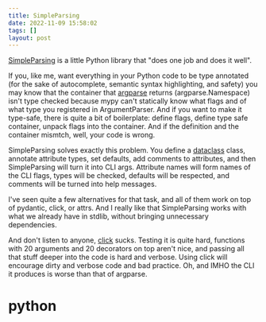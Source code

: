 ```yaml
---
title: SimpleParsing
date: 2022-11-09 15:58:02
tags: []
layout: post
---
```


[SimpleParsing](https://github.com/lebrice/SimpleParsing) is a little Python library that "does one job and does it well".

If you, like me, want everything in your Python code to be type annotated (for the sake of autocomplete, semantic syntax highlighting, and safety) you may know that the container that [argparse](https://docs.python.org/3/library/argparse.html) returns (argparse.Namespace) isn't type checked because mypy can't statically know what flags and of what type you registered in ArgumentParser. And if you want to make it type-safe, there is quite a bit of boilerplate: define flags, define type safe container, unpack flags into the container. And if the definition and the container mismtch, well, your code is wrong.

SimpleParsing solves exactly this problem. You define a [dataclass](https://docs.python.org/3/library/dataclasses.html) class, annotate attribute types, set defaults, add comments to attributes, and then SimpleParsing will turn it into CLI args. Attribute names will form names of the CLI flags, types will be checked, defaults will be respected, and comments will be turned into help messages.

I've seen quite a few alternatives for that task, and all of them work on top of pydantic, click, or attrs. And I really like that SimpleParsing works with what we already have in stdlib, without bringing unnecessary dependencies.

And don't listen to anyone, [click](https://github.com/pallets/click) sucks. Testing it is quite hard, functions with 20 arguments and 20 decorators on top aren't nice, and passing all that stuff deeper into the code is hard and verbose. Using click will encourage dirty and verbose code and bad practice. Oh, and IMHO the CLI it produces is worse than that of argparse.

# python
